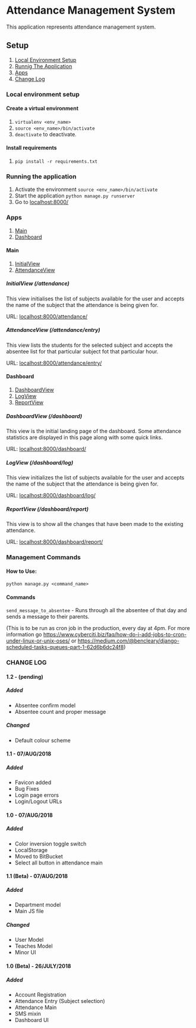# Attendance Management System

This application represents attendance management system.

## Setup

1.  [Local Environment Setup](#local-environment-setup)
2.  [Runnig The Application](#running-the-application)
3.  [Apps](#apps)
4.  [Change Log](#change-log)

### Local environment setup

#### Create a virtual environment

1.  `virtualenv <env_name>`
2.  `source <env_name>/bin/activate`
3.  `deactivate` to deactivate.

#### Install requirements

1.  `pip install -r requirements.txt`

### Running the application

1.  Activate the environment `source <env_name>/bin/activate`
2.  Start the application `python manage.py runserver`
3.  Go to [localhost:8000/](localhost:8000)

### Apps

1.  [Main](#main)
2.  [Dashboard](#dashboard)

#### Main

1.  [InitialView](initialview)
2.  [AttendanceView](attendanceview)

##### InitialView (/attendance)

This view initialises the list of subjects available for the user and accepts the name of the subject that the attendance is being given for.

URL: [localhost:8000/attendance/](localhost:8000/attendance/)

##### AttendanceView (/attendance/entry)

This view lists the students for the selected subject and accepts the absentee list for that particular subject fot that particular hour.

URL: [localhost:8000/attendance/entry/](localhost:8000/attendance/entry/)

#### Dashboard

1.  [DashboardView](dashboardview)
2.  [LogView](logview)
3.  [ReportView](reportview)

##### DashboardView (/dashboard)

This view is the initial landing page of the dashboard. Some attendance statistics are displayed in this page along with some quick links.

URL: [localhost:8000/dashboard/](localhost:8000/dashboard/)

##### LogView (/dashboard/log)

This view initializes the list of subjects available for the user and accepts the name of the subject that the attendance is being given for.

URL: [localhost:8000/dashboard/log/](localhost:8000/dashboard/log/)

##### ReportView (/dashboard/report)

This view is to show all the changes that have been made to the existing attendance.

URL: [localhost:8000/dashboard/report/](localhost:8000/dashboard/report/)


### Management Commands

#### How to Use:

`python manage.py <command_name>`

#### Commands

`send_message_to_absentee` - Runs through all the absentee of that day and sends a message to their parents. 

(This is to be run as cron job in the production, every day at 4pm. For more information go <https://www.cyberciti.biz/faq/how-do-i-add-jobs-to-cron-under-linux-or-unix-oses/> or <https://medium.com/@bencleary/django-scheduled-tasks-queues-part-1-62d6b6dc24f8>)



### CHANGE LOG

#### 1.2 - (pending)

##### Added

-   Absentee confirm model
-   Absentee count and proper message

##### Changed

-   Default colour scheme

#### 1.1 - 07/AUG/2018

##### Added

-   Favicon added
-   Bug Fixes
-   Login page errors
-   Login/Logout URLs

#### 1.0 - 07/AUG/2018

##### Added

-   Color inversion toggle switch
-   LocalStorage
-   Moved to BitBucket
-   Select all button in attendance main

#### 1.1 (Beta) - 07/AUG/2018

##### Added

-   Department model
-   Main JS file

##### Changed

-   User Model
-   Teaches Model
-   Minor UI

#### 1.0 (Beta) - 26/JULY/2018

##### Added

-   Account Registration
-   Attendance Entry (Subject selection)
-   Attendance Main
-   SMS mixin
-   Dashboard UI
